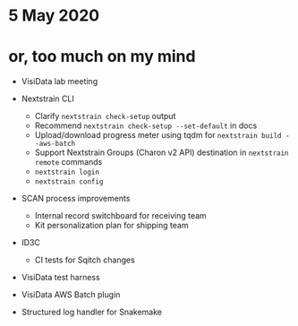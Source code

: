 # 5 May 2020
# or, too much on my mind

- VisiData lab meeting

- Nextstrain CLI
  - Clarify `nextstrain check-setup` output
  - Recommend `nextstrain check-setup --set-default` in docs
  - Upload/download progress meter using tqdm for `nextstrain build --aws-batch`
  - Support Nextstrain Groups (Charon v2 API) destination in `nextstrain remote` commands
  - `nextstrain login`
  - `nextstrain config`

- SCAN process improvements
  - Internal record switchboard for receiving team
  - Kit personalization plan for shipping team

- ID3C
  - CI tests for Sqitch changes

- VisiData test harness
- VisiData AWS Batch plugin

- Structured log handler for Snakemake

